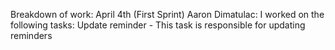 Breakdown of work:
April 4th (First Sprint)
Aaron Dimatulac:
I worked on the following tasks:
Update reminder - This task is responsible for updating reminders
